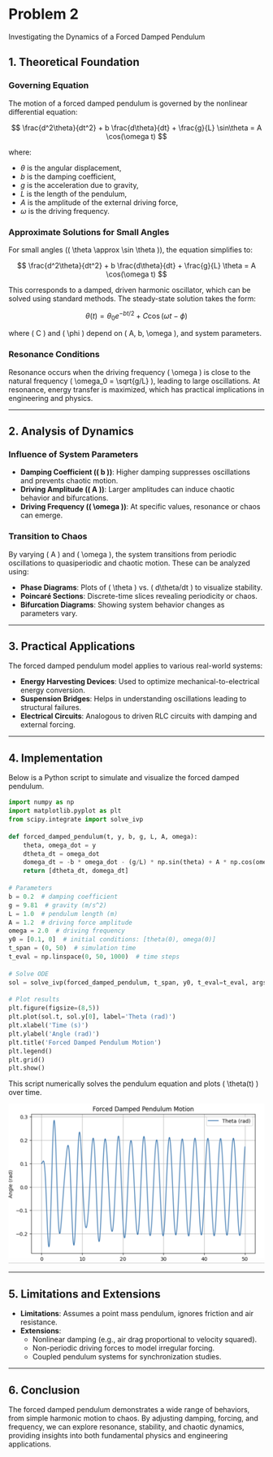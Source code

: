 # Problem 2

Investigating the Dynamics of a Forced Damped Pendulum

## 1. Theoretical Foundation

### Governing Equation
The motion of a forced damped pendulum is governed by the nonlinear differential equation:

$$
\frac{d^2\theta}{dt^2} + b \frac{d\theta}{dt} + \frac{g}{L} \sin\theta = A \cos(\omega t)
$$

where:
- $\theta$ is the angular displacement,
- $b$ is the damping coefficient,
- $g$ is the acceleration due to gravity,
- $L$ is the length of the pendulum,
- $A$ is the amplitude of the external driving force,
- $\omega$ is the driving frequency.

### Approximate Solutions for Small Angles
For small angles (\( \theta \approx \sin \theta \)), the equation simplifies to:

$$
\frac{d^2\theta}{dt^2} + b \frac{d\theta}{dt} + \frac{g}{L} \theta = A \cos(\omega t)
$$

This corresponds to a damped, driven harmonic oscillator, which can be solved using standard methods. The steady-state solution takes the form:

$$
\theta(t) = \theta_0 e^{-bt/2} + C \cos(\omega t - \phi)
$$

where \( C \) and \( \phi \) depend on \( A, b, \omega \), and system parameters.

### Resonance Conditions
Resonance occurs when the driving frequency \( \omega \) is close to the natural frequency \( \omega_0 = \sqrt{g/L} \), leading to large oscillations. At resonance, energy transfer is maximized, which has practical implications in engineering and physics.

---

## 2. Analysis of Dynamics

### Influence of System Parameters

- **Damping Coefficient (\( b \))**: Higher damping suppresses oscillations and prevents chaotic motion.
- **Driving Amplitude (\( A \))**: Larger amplitudes can induce chaotic behavior and bifurcations.
- **Driving Frequency (\( \omega \))**: At specific values, resonance or chaos can emerge.

### Transition to Chaos

By varying \( A \) and \( \omega \), the system transitions from periodic oscillations to quasiperiodic and chaotic motion. These can be analyzed using:

- **Phase Diagrams**: Plots of \( \theta \) vs. \( d\theta/dt \) to visualize stability.
- **Poincaré Sections**: Discrete-time slices revealing periodicity or chaos.
- **Bifurcation Diagrams**: Showing system behavior changes as parameters vary.

---

## 3. Practical Applications

The forced damped pendulum model applies to various real-world systems:
- **Energy Harvesting Devices**: Used to optimize mechanical-to-electrical energy conversion.
- **Suspension Bridges**: Helps in understanding oscillations leading to structural failures.
- **Electrical Circuits**: Analogous to driven RLC circuits with damping and external forcing.

---

## 4. Implementation
Below is a Python script to simulate and visualize the forced damped pendulum.

```python
import numpy as np
import matplotlib.pyplot as plt
from scipy.integrate import solve_ivp

def forced_damped_pendulum(t, y, b, g, L, A, omega):
    theta, omega_dot = y
    dtheta_dt = omega_dot
    domega_dt = -b * omega_dot - (g/L) * np.sin(theta) + A * np.cos(omega * t)
    return [dtheta_dt, domega_dt]

# Parameters
b = 0.2  # damping coefficient
g = 9.81  # gravity (m/s^2)
L = 1.0  # pendulum length (m)
A = 1.2  # driving force amplitude
omega = 2.0  # driving frequency
y0 = [0.1, 0]  # initial conditions: [theta(0), omega(0)]
t_span = (0, 50)  # simulation time
t_eval = np.linspace(0, 50, 1000)  # time steps

# Solve ODE
sol = solve_ivp(forced_damped_pendulum, t_span, y0, t_eval=t_eval, args=(b, g, L, A, omega))

# Plot results
plt.figure(figsize=(8,5))
plt.plot(sol.t, sol.y[0], label='Theta (rad)')
plt.xlabel('Time (s)')
plt.ylabel('Angle (rad)')
plt.title('Forced Damped Pendulum Motion')
plt.legend()
plt.grid()
plt.show()
```

This script numerically solves the pendulum equation and plots \( \theta(t) \) over time.

![Forced Damped Pendulum Motion](assets/problem2.png)

---

## 5. Limitations and Extensions
- **Limitations**: Assumes a point mass pendulum, ignores friction and air resistance.
- **Extensions**: 
  - Nonlinear damping (e.g., air drag proportional to velocity squared).
  - Non-periodic driving forces to model irregular forcing.
  - Coupled pendulum systems for synchronization studies.

---

## 6. Conclusion
The forced damped pendulum demonstrates a wide range of behaviors, from simple harmonic motion to chaos. By adjusting damping, forcing, and frequency, we can explore resonance, stability, and chaotic dynamics, providing insights into both fundamental physics and engineering applications.